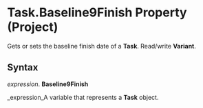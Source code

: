 
# Task.Baseline9Finish Property (Project)

Gets or sets the baseline finish date of a  **Task**. Read/write  **Variant**.


## Syntax

 _expression_. **Baseline9Finish**

 _expression_A variable that represents a  **Task** object.

